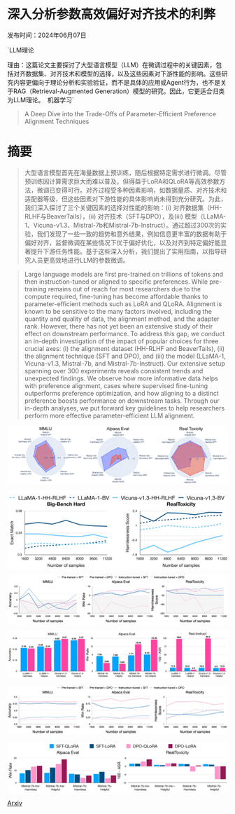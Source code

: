 # 深入分析参数高效偏好对齐技术的利弊

发布时间：2024年06月07日

`LLM理论

理由：这篇论文主要探讨了大型语言模型（LLM）在微调过程中的关键因素，包括对齐数据集、对齐技术和模型的选择，以及这些因素对下游性能的影响。这些研究内容更偏向于理论分析和实验验证，而不是具体的应用或Agent行为，也不是关于RAG（Retrieval-Augmented Generation）模型的研究。因此，它更适合归类为LLM理论。` `机器学习`

> A Deep Dive into the Trade-Offs of Parameter-Efficient Preference Alignment Techniques

# 摘要

> 大型语言模型首先在海量数据上预训练，随后根据特定需求进行微调。尽管预训练因计算需求巨大而难以普及，但得益于LoRA和QLoRA等高效参数方法，微调已变得可行。对齐过程受多种因素影响，如数据量质、对齐技术和适配器等级，但这些因素对下游性能的具体影响尚未得到充分研究。为此，我们深入探讨了三个关键因素的选择对性能的影响：(i) 对齐数据集（HH-RLHF与BeaverTails），(ii) 对齐技术（SFT与DPO），及(iii) 模型（LLaMA-1、Vicuna-v1.3、Mistral-7b和Mistral-7b-Instruct）。通过超过300次的实验，我们发现了一些一致的趋势和意外结果，例如信息更丰富的数据有助于偏好对齐，监督微调在某些情况下优于偏好优化，以及对齐到特定偏好能显著提升下游任务性能。基于这些深入分析，我们提出了实用指南，以指导研究人员更高效地进行LLM的参数微调。

> Large language models are first pre-trained on trillions of tokens and then instruction-tuned or aligned to specific preferences. While pre-training remains out of reach for most researchers due to the compute required, fine-tuning has become affordable thanks to parameter-efficient methods such as LoRA and QLoRA. Alignment is known to be sensitive to the many factors involved, including the quantity and quality of data, the alignment method, and the adapter rank. However, there has not yet been an extensive study of their effect on downstream performance. To address this gap, we conduct an in-depth investigation of the impact of popular choices for three crucial axes: (i) the alignment dataset (HH-RLHF and BeaverTails), (ii) the alignment technique (SFT and DPO), and (iii) the model (LLaMA-1, Vicuna-v1.3, Mistral-7b, and Mistral-7b-Instruct). Our extensive setup spanning over 300 experiments reveals consistent trends and unexpected findings. We observe how more informative data helps with preference alignment, cases where supervised fine-tuning outperforms preference optimization, and how aligning to a distinct preference boosts performance on downstream tasks. Through our in-depth analyses, we put forward key guidelines to help researchers perform more effective parameter-efficient LLM alignment.

![深入分析参数高效偏好对齐技术的利弊](../../../paper_images/2406.04879/x1.png)

![深入分析参数高效偏好对齐技术的利弊](../../../paper_images/2406.04879/x2.png)

![深入分析参数高效偏好对齐技术的利弊](../../../paper_images/2406.04879/x3.png)

![深入分析参数高效偏好对齐技术的利弊](../../../paper_images/2406.04879/x4.png)

![深入分析参数高效偏好对齐技术的利弊](../../../paper_images/2406.04879/x5.png)

![深入分析参数高效偏好对齐技术的利弊](../../../paper_images/2406.04879/x6.png)

[Arxiv](https://arxiv.org/abs/2406.04879)